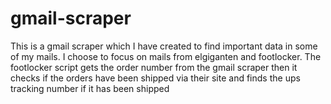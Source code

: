 # gmail-scraper

This is a gmail scraper which I have created to find important data in some of my mails. I choose to focus on mails from elgiganten and footlocker. The footlocker script gets the order number from the gmail scraper then it checks if the orders have been shipped via their site and finds the ups tracking number if it has been shipped
